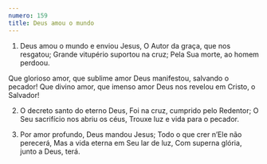 ```yaml
---
numero: 159
title: Deus amou o mundo
---
```

1. Deus amou o mundo e enviou Jesus,
O Autor da graça, que nos resgatou;
Grande vitupério suportou na cruz;
Pela Sua morte, ao homem perdoou.

Que glorioso amor, que sublime amor
Deus manifestou, salvando o pecador!
Que divino amor, que imenso amor
Deus nos revelou em Cristo, o Salvador!

2. O decreto santo do eterno Deus,
Foi na cruz, cumprido pelo Redentor;
O Seu sacrifício nos abriu os céus,
Trouxe luz e vida para o pecador.

3. Por amor profundo, Deus mandou Jesus;
Todo o que crer n’Ele não perecerá,
Mas a vida eterna em Seu lar de luz,
Com superna glória, junto a Deus, terá.
